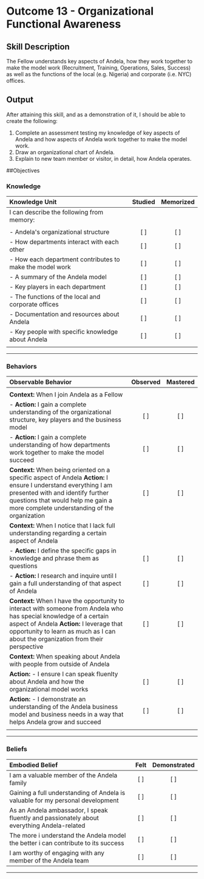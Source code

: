 # Outcome 13 - Organizational Functional Awareness

## Skill Description

The Fellow understands key aspects of Andela, how they work together to make the model work (Recruitment, Training, Operations, Sales, Success) as well as the functions of the local (e.g. Nigeria) and corporate (i.e. NYC) offices.

## Output

After attaining this skill, and as a demonstration of it, I should be able to create the following:

1. Complete an assessment testing my knowledge of key aspects of Andela and how aspects of Andela work together to make the model work.
2. Draw an organizational chart of Andela.
3. Explain to new team member or visitor, in detail, how Andela operates.

##Objectives

### Knowledge

| Knowledge Unit | Studied | Memorized |
|:---|:---:|:---:|
| I can describe the following from memory: | | |
| | | |
| - Andela's organizational structure | [ ] | [ ] |
| - How departments interact with each other | [ ] | [ ] |
| - How each department contributes to make the model work | [ ] | [ ] |
| - A summary of the Andela model | [ ] | [ ] |
| - Key players in each department | [ ] | [ ] |
| - The functions of the local and corporate offices | [ ] | [ ] | 
| - Documentation and resources about Andela | [ ] | [ ] |
| - Key people with specific knowledge about Andela | [ ] | [ ] |
| | | |

---

### Behaviors

| Observable Behavior | Observed | Mastered |
|:---|:---:|:---:|
| | | |
| **Context:** When I join Andela as a Fellow | | |
| - **Action:** I gain a complete understanding of the organizational structure, key players and the business model | [ ] | [ ] |
| - **Action:** I gain a complete understanding of how departments work together to make the model succeed | [ ] | [ ] |
| **Context:** When being oriented on a specific aspect of Andela **Action:** I ensure I understand everything I am presented with and identify further questions that would help me gain a more complete understanding of the organization | [ ] | [ ] |
| **Context:** When I notice that I lack full understanding regarding a certain aspect of Andela | | |
| - **Action:** I define the specific gaps in knowledge and phrase them as questions | [ ] | [ ] |
| - **Action:** I research and inquire until I gain a full understanding of that aspect of Andela | [ ] | [ ] |
| **Context:** When I have the opportunity to interact with someone from Andela who has special knowledge of a certain aspect of Andela **Action:** I leverage that opportunity to learn as much as I can about the organization from their perspective | [ ] | [ ] |
| **Context:** When speaking about Andela with people from outside of Andela | | |
| **Action:** - I ensure I can speak fluenlty about Andela and how the organizational model works | [ ] | [ ] |
| **Action:** - I demonstrate an understanding of the Andela business model and business needs in a way that helps Andela grow and succeed| [ ] | [ ] |
| | | |

---

### Beliefs

| Embodied Belief | Felt | Demonstrated |
|:---|:---:|:---:|
| I am a valuable member of the Andela family | [ ] | [ ] |
| Gaining a full understanding of Andela is valuable for my personal development | [ ] | [ ] |
| As an Andela ambassador, I speak fluently and passionately about everything Andela-related | [ ] | [ ] |
| The more i understand the Andela model the better i can contribute to its success | [ ] | [ ] |
| I am worthy of engaging with any member of the Andela team | [ ] | [ ] |

---
